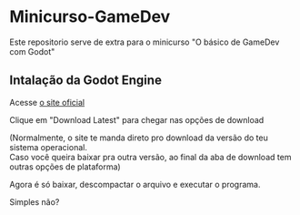 # Minicurso-GameDev

<p>Este repositorio serve de extra para o minicurso "O básico de GameDev com Godot"</p>

## Intalação da Godot Engine

Acesse [o site oficial](https://godotengine.org/)
<p>Clique em "Download Latest" para chegar nas opções de download<br>
  
(Normalmente, o site te manda direto pro download da versão do teu sistema operacional.<br>
Caso você queira baixar pra outra versão, ao final da aba de download tem outras opções de plataforma)<br>

Agora é só baixar, descompactar o arquivo e executar o programa.</p>

Simples não?
